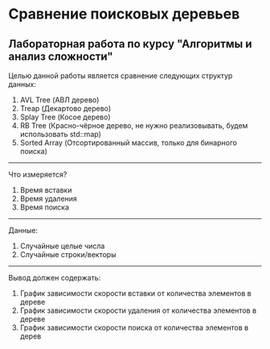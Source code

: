 # Сравнение поисковых деревьев
Лабораторная работа по курсу "Алгоритмы и анализ сложности"
------
Целью данной работы является сравнение следующих структур данных:
1. AVL Tree (АВЛ дерево)
2. Treap (Декартово дерево)
3. Splay Tree (Косое дерево)
4. RB Tree (Красно-чёрное дерево, не нужно реализовывать, будем использовать std::map)
5. Sorted Array (Отсортированный массив, только для бинарного поиска)
***
Что измеряется?
1. Время вставки
2. Время удаления
3. Время поиска
***
Данные:
1. Случайные целые числа
2. Случайные строки/векторы
***
Вывод должен содержать:
1. График зависимости скорости вставки от количества элементов в дереве
2. График зависимости скорости удаления от количества элементов в дереве
3. График зависимости скорости поиска от количества элементов в дерев
